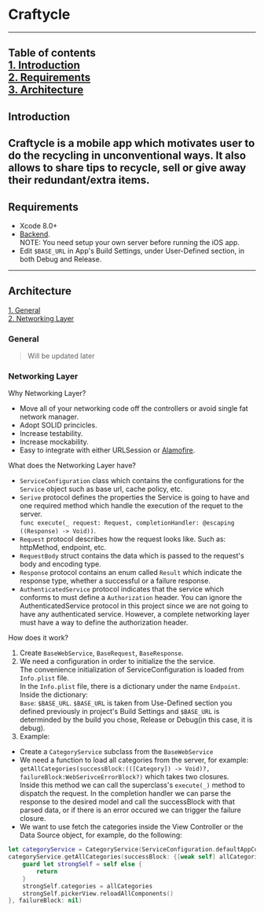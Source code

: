 # Craftycle  
----  
Table of contents  
[1. Introduction](#introduction)  
[2. Requirements](#requirements)  
[3. Architecture](#architecture)  
----  
## <a name="introduction"></a>Introduction  
Craftycle is a mobile app which motivates user to do the recycling in unconventional ways. It also allows to share tips to recycle, sell or give away their redundant/extra items.  
----  
## <a name="requirements"></a>Requirements  
  * Xcode 8.0+
  * [Backend](https://github.com/thinhvoduc/craftycle-backend).  
    NOTE: You need setup your own server before running the iOS app.  
  * Edit `$BASE_URL` in App's Build Settings, under User-Defined section, in both Debug and Release.  
----  
## <a name="architecture">Architecture  
  [1. General](#achitecture-general)  
  [2. Networking Layer](#architecture-networking-layer)  
      
### <a name="achitecture-general"></a>General  
   >Will be updated later  
### <a name="architecture-networking-layer"></a>Networking Layer  
Why Networking Layer?  
  * Move all of your networking code off the controllers or avoid single fat network manager.  
  * Adopt SOLID princicles.  
  * Increase testability.  
  * Increase mockability.  
  * Easy to integrate with either URLSession or [Alamofire](https://github.com/Alamofire/Alamofire).  
   
What does the Networking Layer have?  
  * `ServiceConfiguration` class which contains the configurations for the `Service` object such as base url, cache policy, etc.  
  * `Serive` protocol defines the properties the Service is going to have and one required method which handle the execution of the requet to the server.  
     `func execute(_ request: Request, completionHandler: @escaping ((Response) -> Void))`.  
  * `Request` protocol describes how the request looks like. Such as: httpMethod, endpoint, etc.  
  * `RequestBody` struct contains the data which is passed to the request's body and encoding type.  
  * `Response` protocol contains an enum called `Result` which indicate the response type, whether a successful or a failure response.  
  * `AuthenticatedService` protocol indicates that the service which conforms to must define a `Authorization` header.
   You can ignore the AuthenticatedService protocol in this project since we are not going to have any authenticated service. However, a complete networking layer must have a way to define the authorization header.  
   
How does it work?  
  1. Create `BaseWebService`, `BaseRequest`, `BaseResponse`.  
  2. We need a configuration in order to initialize the the service.  
   The convenience initialization of ServiceConfiguration is loaded from `Info.plist` file.  
   In the `Info.plist` file, there is a dictionary under the name `Endpoint`. Inside the dictionary:  
    `Base`: `$BASE_URL`. `$BASE_URL` is taken from Use-Defined section you defined previously in project's Build Settings and `$BASE_URL` is determinded by the build you chose, Release or Debug(in this case, it is debug).  
  3. Example:  
   * Create a `CategoryService` subclass from the `BaseWebService`
   * We need a function to load all categories from the server, for example:
    `getAllCategories(successBlock:(([Category]) -> Void)?, failureBlock:WebSerivceErrorBlock?)` which takes two closures.  
    Inside this method we can call the superclass's `execute(_)` method to dispatch the request. In the completion handler we can parse the response to the desired model and call the successBlock with that parsed data, or if there is an error occured we can trigger the failure closure.  
   * We want to use fetch the categories inside the View Controller or the Data Source object, for example, do the following:  
    
```swift
let categoryService = CategoryService(ServiceConfiguration.defaultAppConfiguration()!) // Fail on purpose if there is no default configuration.
categoryService.getAllCategories(successBlock: {[weak self] allCategories in
    guard let strongSelf = self else {
        return
    }
    strongSelf.categories = allCategories
    strongSelf.pickerView.reloadAllComponents()
}, failureBlock: nil)
```
    
  

